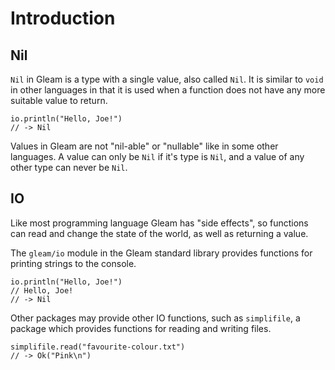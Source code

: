 # Introduction

## Nil

`Nil` in Gleam is a type with a single value, also called `Nil`. It is similar to `void` in other languages in that it is used when a function does not have any more suitable value to return.

```gleam
io.println("Hello, Joe!")
// -> Nil
```

Values in Gleam are not "nil-able" or "nullable" like in some other languages. A value can only be `Nil` if it's type is `Nil`, and a value of any other type can never be `Nil`.

## IO

Like most programming language Gleam has "side effects", so functions can read and change the state of the world, as well as returning a value.

The `gleam/io` module in the Gleam standard library provides functions for printing strings to the console.

```gleam
io.println("Hello, Joe!")
// Hello, Joe!
// -> Nil
```

Other packages may provide other IO functions, such as `simplifile`, a package which provides functions for reading and writing files.

```gleam
simplifile.read("favourite-colour.txt")
// -> Ok("Pink\n")
```
